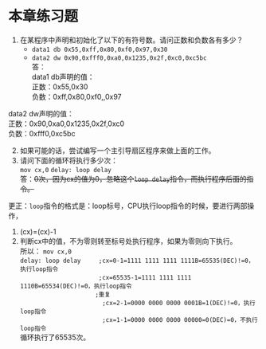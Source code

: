# 本章练习题
1. 在某程序中声明和初始化了以下的有符号数。请问正数和负数各有多少？
    - `data1 db 0x55,0xff,0x80,0xf0,0x97,0x30`
    - `data2 dw 0x90,0xfff0,0xa0,0x1235,0x2f,0xc0,0xc5bc`  
答：  
data1 db声明的值：  
正数：0x55,0x30  
负数：0xff,0x80,0xf0,,0x97  

data2 dw声明的值：  
正数：0x90,0xa0,0x1235,0x2f,0xc0  
负数：0xfff0,0xc5bc  

2. 如果可能的话，尝试编写一个主引导扇区程序来做上面的工作。
3. 请问下面的循环将执行多少次：  
            `mov cx,0`
    `delay: loop delay`  
答：~~0次，因为cx的值为0，忽略这个`loop delay`指令，而执行程序后面的指令。~~

更正：`loop`指令的格式是：loop标号，CPU执行loop指令的时候，要进行两部操作，
1. (cx)=(cx)-1
2. 判断cx中的值，不为零则转至标号处执行程序，如果为零则向下执行。  
所以：
           `mov cx,0`  
    `delay: loop delay     ;cx=0-1=1111 1111 1111 1111B=65535(DEC)!=0，执行loop指令`  
    `                      ;cx=65535-1=1111 1111 1111 1110B=65534(DEC)!=0，执行loop指令`  
    `                      ;重复                                                  `  
    `                       ;cx=2-1=0000 0000 0000 0001B=1(DEC)!=0，执行loop指令`  
    `                       ;cx=1-1=0000 0000 0000 00000=0(DEC)=0，不执行loop指令`  
    循环执行了65535次。